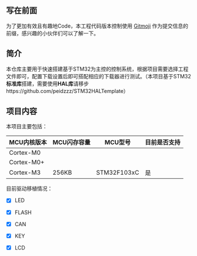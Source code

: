 ## **写在前面** 

为了更加有效且有趣地Code，本工程代码版本控制使用 [Gitmoji](<https://github.com/carloscuesta/gitmoji>) 作为提交信息的前缀，感兴趣的小伙伴们可以了解一下。



## 简介

本仓库主要用于快速搭建基于STM32为主控的控制系统，根据项目需要选择工程文件即可，配置下载设置后即可搭配相应的下载器进行测试。（本项目基于STM32**标准库**搭建，需要使用**HAL库**请移步https://github.com/peidzzz/STM32HALTemplate）



## 项目内容

本项目主要包括：

| MCU内核版本 | MCU闪存容量 | MCU型号     | 目前是否支持 |
| ----------- | ----------- | ----------- | ------------ |
| Cortex-M0   |             |             |              |
| Cortex-M0+  |             |             |              |
| Cortex-M3   | 256KB       | STM32F103xC | 是           |





目前驱动移植情况：

- [x] LED
- [x] FLASH
- [x] CAN
- [x] KEY

- [x] LCD

  